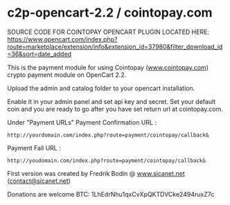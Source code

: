 # c2p-opencart-2.2 / cointopay.com

SOURCE CODE FOR COINTOPAY OPENCART PLUGIN LOCATED HERE: https://www.opencart.com/index.php?route=marketplace/extension/info&extension_id=37980&filter_download_id=36&sort=date_added

This is the payment module for using Cointopay (www.cointopay.com) crypto payment module on OpenCart 2.2.

Upload the admin and catalog folder to your opencart installation.

Enable it in your admin panel and set api key and secret. Set your default coin and you are ready to
go after you have set return url at cointopay.com.

Under "Payment URLs"
Payment Confirmation URL : 
```
http://yourdomain.com/index.php?route=payment/cointopay/callback&
```
Payment Fail URL : 
```
http://youdomain.com/index.php?route=payment/cointopay/callback&
```

First version was created by Fredrik Bodin @ www.sicanet.net (contact@sicanet.net)

Donations are welcome BTC: 1LhEdrNhu1qxCvXpQKTDVCke2494ruxZ7c
